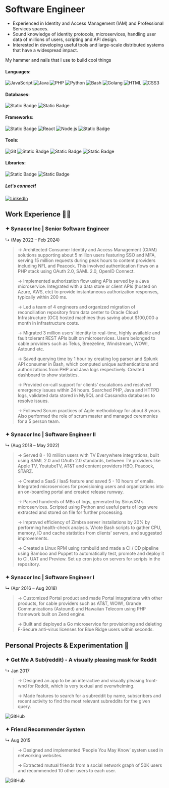 # Software Engineer

- Experienced in Identity and Access Management (IAM) and Professional Services spaces.
- Sound knowledge of identity protocols, microservices, handling user data of millions of users, scripting and API design.
- Interested in developing useful tools and large-scale distributed systems that have a widespread impact.

My hammer and nails that I use to build cool things

#### Languages: 
![JavaScript](https://img.shields.io/badge/JavaScript-F7DF1E?style=flat-square&logo=javascript&logoColor=black)
![Java](https://img.shields.io/badge/Java-ED8B00?style=flat&logo=openjdk)
![PHP](https://img.shields.io/badge/php-7A86B8?style=flat&logo=php&logoColor=white)
![Python](https://img.shields.io/badge/python-3670A0?style=flat&logo=python&logoColor=ffdd54)
![Bash](https://img.shields.io/badge/bash-121011?style=flat&logo=gnu-bash&logoColor=ffdd54)
![Golang](https://img.shields.io/badge/golang-00ADD8?style=flat&logo=go&logoColor=ffdd54)
![HTML](https://img.shields.io/badge/HTML5-E34F26?style=flat-square&logo=html5&logoColor=white)
![CSS3](https://img.shields.io/badge/CSS3-1572B6?style=flat-square&logo=css3&logoColor=white)

#### Databases:
![Static Badge](https://img.shields.io/badge/mysql-4479A1?style=flat&logo=mysql&logoColor=white)
![Static Badge](https://img.shields.io/badge/MongoDB-4ea94b?style=flat&logo=mongodb&logoColor=white)

#### Frameworks:
![Static Badge](https://img.shields.io/badge/spring-6DB33F?logo=spring&logoColor=white)
![React](https://img.shields.io/badge/React.js-0081CB?style=flat&logo=react&logoColor=61DAFB)
![Node.js](https://img.shields.io/badge/Node.js-43853D?style=flat&logo=node.js&logoColor=white)
![Static Badge](https://img.shields.io/badge/Zend-fff?logo=zend&logoColor=0679EA)

#### Tools:
![Git](https://img.shields.io/badge/Git-F05032?style=flat-&logo=git&logoColor=white)
![Static Badge](https://img.shields.io/badge/docker-0db7ed?style=flat&logo=docker&logoColor=white)
![Static Badge](https://img.shields.io/badge/Amazon_AWS-232F3E?style=flat&logo=amazon-aws&logoColor=white)
![Static Badge](https://img.shields.io/badge/GoogleCloud-4285F4?style=flat&logo=google-cloud&logoColor=white)

#### Libraries:
![Static Badge](https://img.shields.io/badge/Dropwizard-2E4099?style=flat&logo=dropwizard&logoColor=white)
![Static Badge](https://img.shields.io/badge/Hystrix-FFFFFF?style=flat&logo=hystrix&logoColor=white)


##### Let's connect!

[![LinkedIn](https://img.shields.io/badge/LinkedIn-0077B5?style=flat&logo=linkedin&logoColor=white)](https://www.linkedin.com/in/gauravkshirsagar)

## Work Experience 👨‍💻

### ✦ **Synacor Inc** | Senior Software Engineer 

↳ (May 2022 – Feb 2024)

> → Architected Consumer Identity and Access Management (CIAM) solutions supporting about 5 million users featuring SSO and MFA, serving 15 million requests during peak hours to content providers including NFL and Peacock. This involved authentication flows on a PHP stack using OAuth 2.0, SAML 2.0, OpenID Connect.
>
> → Implemented authorization flow using APIs served by a Java microservice. Integrated with a data store or client
APIs (hosted on Azure, AWS, etc) to provide instantaneous authorization responses, typically within 200 ms.
>
> → Led a team of 4 engineers and organized migration of reconciliation repository from data center to Oracle Cloud
Infrastructure (OCI) hosted machines thus saving about $100,000 a month in infrastructure costs.
>
> → Migrated 3 million users’ identity to real-time, highly available and fault tolerant REST APIs built on
microservices. Users belonged to cable providers such as Telus, Breezeline, Windstream, WOW!, Astound etc.
>
> → Saved querying time by 1 hour by creating log parser and Splunk API consumer in Bash, which computed unique
authentications and authorizations from PHP and Java logs respectively. Created dashboard to show statistics.
>
> → Provided on-call support for clients’ escalations and resolved emergency issues within 24 hours. Searched PHP,
Java and HTTPD logs, validated data stored in MySQL and Cassandra databases to resolve issues.
>
> → Followed Scrum practices of Agile methodology for about 8 years. Also performed the role of scrum master and
managed ceremonies for a 5 person team.

### ✦ **Synacor Inc** | Software Engineer II

↳ (Aug 2018 – May 2022)

> → Served 8 - 10 million users with TV Everywhere integrations, built using SAML 2.0 and OAuth 2.0 standards,
between TV providers like Apple TV, YoutubeTV, AT&T and content providers HBO, Peacock, STARZ.
>
> → Created a SaaS / IaaS feature and saved 5 - 10 hours of emails. Integrated microservices for provisioning users
and organizations into an on-boarding portal and created release runway.
>
> → Parsed hundreds of MBs of logs, generated by SiriusXM’s microservices. Scripted using Python and useful parts
of logs were extracted and stored on file for further processing.
>
> → Improved efficiency of Zimbra server installations by 20% by performing health-check analysis. Wrote Bash scripts to gather CPU, memory, IO and cache statistics from clients’ servers, and suggested improvements.
>
> → Created a Linux RPM using rpmbuild and made a CI / CD pipeline using Bamboo and Puppet to automatically
test, promote and deploy it to CI, UAT and Preview. Set up cron jobs on servers for scripts in the repository.

### ✦ **Synacor Inc** | Software Engineer I

↳ (Apr 2016 – Aug 2018)

> → Customized Portal product and made Portal integrations with other products, for cable providers such as AT&T,
WOW!, Grande Communications (Astound) and Hawaiian Telecom using PHP framework built on Zend engine.
>
> → Built and deployed a Go microservice for provisioning and deleting F-Secure anti-virus licenses for Blue Ridge
users within seconds.

## Personal Projects & Experimentation 🧪

### ✦ **Get Me A Sub(reddit)** - A visually pleasing mask for Reddit 

↳ Jan 2017 

> → Designed an app to be an interactive and visually pleasing front-wnd for Reddit, which is very textual and overwhelming.
>
> → Made features to search for a subreddit by name, subscribers and recent activity to find the most relevant subreddits for the given query.

![GitHub](https://img.shields.io/badge/github-121011.svg?logo=github&logoColor=white&link=https://github.com/pratik-chavan/SynacorHackathon2017)

### ✦ **Friend Recommender System**

↳ Aug 2015

> → Designed and implemented ‘People You May Know’ system used in networking websites.
>
> → Extracted mutual friends from a social network graph of 50K users and recommended 10 other users to each user.

![GitHub](https://img.shields.io/badge/github-121011.svg?logo=github&logoColor=white&link=https://github.com/gauravk1001/PeopleYouMayKnow)


